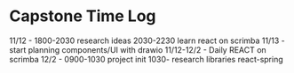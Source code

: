 # Capstone Time Log

11/12 - 1800-2030 research ideas
        2030-2230 learn react on scrimba
11/13 - start planning components/UI with drawio
11/12-12/2 - Daily REACT on scrimba
12/2 - 0900-1030 project init
		  1030- research libraries
			  react-spring
